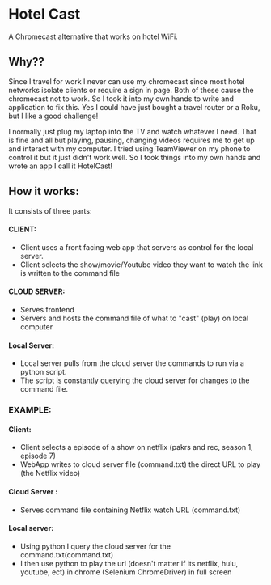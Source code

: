 # Hotel Cast
A Chromecast alternative that works on hotel WiFi.  

## Why?? 
Since I travel for work I never can use my chromecast since most hotel networks isolate clients or require a sign in page. Both of these cause the chromecast not to work. So I took it into my own hands to write and application to fix this. Yes I could have just bought a travel router or a Roku, but I like a good challenge!

I normally just plug my laptop into the TV and watch whatever I need. That is fine and all but playing, pausing, changing videos requires me to get up and interact with my computer. I tried using TeamViewer on my phone to control it but it just didn't work well. So I took things into my own hands and wrote an app I call it HotelCast!


## How it works: 
It consists of three parts:

#### CLIENT:

- Client uses a front facing web app that servers as control for the local server.
- Client selects the show/movie/Youtube video they want to watch the link is written to the command file 

#### CLOUD SERVER: 
- Serves frontend
- Servers and hosts the command file of what to "cast" (play) on local computer

#### Local Server: 

- Local server pulls from the cloud server the commands to run via a python script. 
- The script is constantly querying the cloud server for changes to the command file.

### EXAMPLE:

#### Client:
- Client selects a episode of a show on netflix (pakrs and rec, season 1, episode 7)
- WebApp writes to cloud server file (command.txt) the direct URL to play (the Netflix video)
#### Cloud Server :
- Serves command file containing Netflix watch URL (command.txt)
#### Local server:
- Using python I query the cloud server for the command.txt(command.txt)
- I then use python to play the url (doesn't matter if its netflix, hulu, youtube, ect) in chrome (Selenium ChromeDriver) in full screen